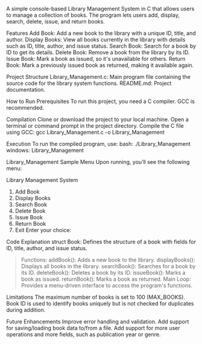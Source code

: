 A simple console-based Library Management System in C that allows users to manage a collection of books. The program lets users add, display, search, delete, issue, and return books.

Features
Add Book: Add a new book to the library with a unique ID, title, and author.
Display Books: View all books currently in the library with details such as ID, title, author, and issue status.
Search Book: Search for a book by ID to get its details.
Delete Book: Remove a book from the library by its ID.
Issue Book: Mark a book as issued, so it's unavailable for others.
Return Book: Mark a previously issued book as returned, making it available again.

Project Structure
Library_Management.c: Main program file containing the source code for the library system functions.
README.md: Project documentation.

How to Run
Prerequisites
To run this project, you need a C compiler. GCC is recommended.

Compilation
Clone or download the project to your local machine.
Open a terminal or command prompt in the project directory.
Compile the C file using GCC:
gcc Library_Management.c -o Library_Management

Execution
To run the compiled program, use:
bash:  ./Library_Management
windows:  Library_Management

Library_Management
Sample Menu
Upon running, you’ll see the following menu:

Library Management System
1. Add Book
2. Display Books
3. Search Book
4. Delete Book
5. Issue Book
6. Return Book
0. Exit
Enter your choice:

Code Explanation
struct Book: Defines the structure of a book with fields for ID, title, author, and issue status.
> Functions:
addBook(): Adds a new book to the library.
displayBooks(): Displays all books in the library.
searchBook(): Searches for a book by its ID.
deleteBook(): Deletes a book by its ID.
issueBook(): Marks a book as issued.
returnBook(): Marks a book as returned.
Main Loop: Provides a menu-driven interface to access the program's functions.

Limitations
The maximum number of books is set to 100 (MAX_BOOKS).
Book ID is used to identify books uniquely but is not checked for duplicates during addition.

Future Enhancements
Improve error handling and validation.
Add support for saving/loading book data to/from a file.
Add support for more user operations and more fields, such as publication year or genre.
